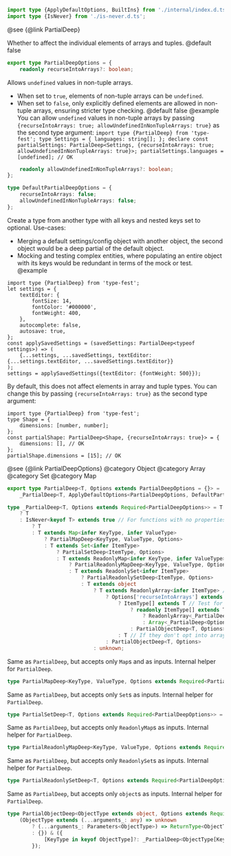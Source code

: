 ``` typescript
import type {ApplyDefaultOptions, BuiltIns} from './internal/index.d.ts';
import type {IsNever} from './is-never.d.ts';
```

@see {@link PartialDeep}

Whether to affect the individual elements of arrays and tuples.
@default false

``` typescript
export type PartialDeepOptions = {
    readonly recurseIntoArrays?: boolean;
```

Allows `undefined` values in non-tuple arrays.
- When set to `true`, elements of non-tuple arrays can be `undefined`.
- When set to `false`, only explicitly defined elements are allowed in non-tuple arrays, ensuring stricter type checking.
@default false
@example
You can allow `undefined` values in non-tuple arrays by passing `{recurseIntoArrays: true; allowUndefinedInNonTupleArrays: true}` as the second type argument:
`import type {PartialDeep} from 'type-fest'; type Settings = { languages: string[]; }; declare const partialSettings: PartialDeep<Settings, {recurseIntoArrays: true; allowUndefinedInNonTupleArrays: true}>; partialSettings.languages = [undefined]; // OK`

``` typescript
    readonly allowUndefinedInNonTupleArrays?: boolean;
};
```

``` typescript
type DefaultPartialDeepOptions = {
    recurseIntoArrays: false;
    allowUndefinedInNonTupleArrays: false;
};
```

Create a type from another type with all keys and nested keys set to optional.
Use-cases:

- Merging a default settings/config object with another object, the second object would be a deep partial of the default object.
- Mocking and testing complex entities, where populating an entire object with its keys would be redundant in terms of the mock or test.
  @example

<!-- -->

    import type {PartialDeep} from 'type-fest';
    let settings = {
        textEditor: {
            fontSize: 14,
            fontColor: '#000000',
            fontWeight: 400,
        },
        autocomplete: false,
        autosave: true,
    };
    const applySavedSettings = (savedSettings: PartialDeep<typeof settings>) => (
        {...settings, ...savedSettings, textEditor: {...settings.textEditor, ...savedSettings.textEditor}}
    );
    settings = applySavedSettings({textEditor: {fontWeight: 500}});

By default, this does not affect elements in array and tuple types. You can change this by passing `{recurseIntoArrays: true}` as the second type argument:

    import type {PartialDeep} from 'type-fest';
    type Shape = {
        dimensions: [number, number];
    };
    const partialShape: PartialDeep<Shape, {recurseIntoArrays: true}> = {
        dimensions: [], // OK
    };
    partialShape.dimensions = [15]; // OK

@see {@link PartialDeepOptions}
@category Object
@category Array
@category Set
@category Map

``` typescript
export type PartialDeep<T, Options extends PartialDeepOptions = {}> =
    _PartialDeep<T, ApplyDefaultOptions<PartialDeepOptions, DefaultPartialDeepOptions, Options>>;
```

``` typescript
type _PartialDeep<T, Options extends Required<PartialDeepOptions>> = T extends BuiltIns | ((new (...arguments_: any[]) => unknown))
    ? T
    : IsNever<keyof T> extends true // For functions with no properties
        ? T
        : T extends Map<infer KeyType, infer ValueType>
            ? PartialMapDeep<KeyType, ValueType, Options>
            : T extends Set<infer ItemType>
                ? PartialSetDeep<ItemType, Options>
                : T extends ReadonlyMap<infer KeyType, infer ValueType>
                    ? PartialReadonlyMapDeep<KeyType, ValueType, Options>
                    : T extends ReadonlySet<infer ItemType>
                        ? PartialReadonlySetDeep<ItemType, Options>
                        : T extends object
                            ? T extends ReadonlyArray<infer ItemType> // Test for arrays/tuples, per https://github.com/microsoft/TypeScript/issues/35156
                                ? Options['recurseIntoArrays'] extends true
                                    ? ItemType[] extends T // Test for arrays (non-tuples) specifically
                                        ? readonly ItemType[] extends T // Differentiate readonly and mutable arrays
                                            ? ReadonlyArray<_PartialDeep<Options['allowUndefinedInNonTupleArrays'] extends false ? ItemType : ItemType | undefined, Options>>
                                            : Array<_PartialDeep<Options['allowUndefinedInNonTupleArrays'] extends false ? ItemType : ItemType | undefined, Options>>
                                        : PartialObjectDeep<T, Options> // Tuples behave properly
                                    : T // If they don't opt into array testing, just use the original type
                                : PartialObjectDeep<T, Options>
                            : unknown;
```

Same as `PartialDeep`, but accepts only `Map`s and as inputs. Internal helper for `PartialDeep`.

``` typescript
type PartialMapDeep<KeyType, ValueType, Options extends Required<PartialDeepOptions>> = {} & Map<_PartialDeep<KeyType, Options>, _PartialDeep<ValueType, Options>>;
```

Same as `PartialDeep`, but accepts only `Set`s as inputs. Internal helper for `PartialDeep`.

``` typescript
type PartialSetDeep<T, Options extends Required<PartialDeepOptions>> = {} & Set<_PartialDeep<T, Options>>;
```

Same as `PartialDeep`, but accepts only `ReadonlyMap`s as inputs. Internal helper for `PartialDeep`.

``` typescript
type PartialReadonlyMapDeep<KeyType, ValueType, Options extends Required<PartialDeepOptions>> = {} & ReadonlyMap<_PartialDeep<KeyType, Options>, _PartialDeep<ValueType, Options>>;
```

Same as `PartialDeep`, but accepts only `ReadonlySet`s as inputs. Internal helper for `PartialDeep`.

``` typescript
type PartialReadonlySetDeep<T, Options extends Required<PartialDeepOptions>> = {} & ReadonlySet<_PartialDeep<T, Options>>;
```

Same as `PartialDeep`, but accepts only `object`s as inputs. Internal helper for `PartialDeep`.

``` typescript
type PartialObjectDeep<ObjectType extends object, Options extends Required<PartialDeepOptions>> =
    (ObjectType extends (...arguments_: any) => unknown
        ? (...arguments_: Parameters<ObjectType>) => ReturnType<ObjectType>
        : {}) & ({
            [KeyType in keyof ObjectType]?: _PartialDeep<ObjectType[KeyType], Options>
        });
```